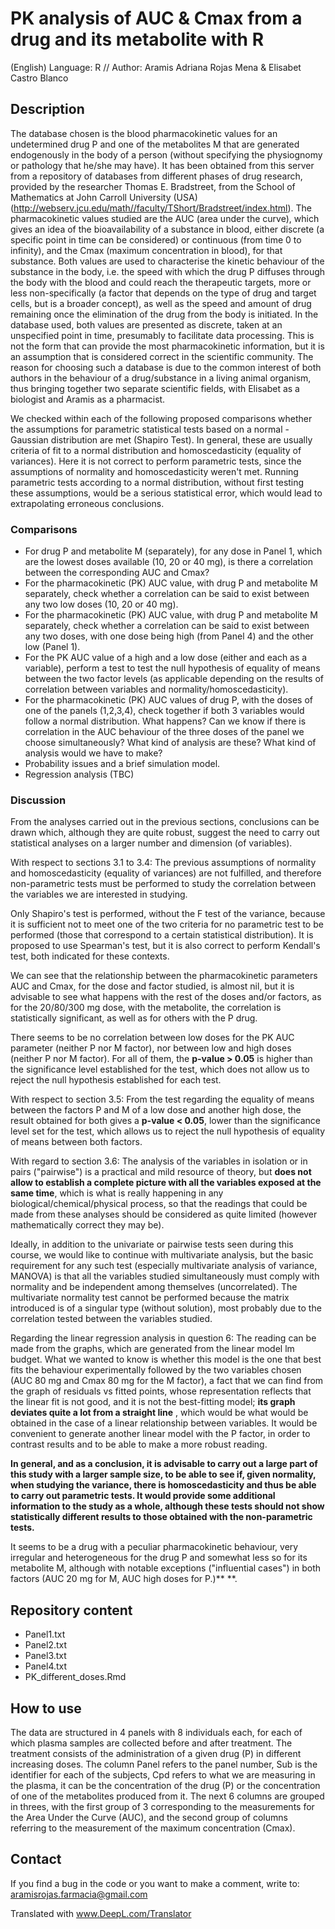 # PK analysis of AUC & Cmax from a drug and its metabolite with R
(English) Language: R // Author: Aramis Adriana Rojas Mena & Elisabet Castro Blanco

## Description
The database chosen is the blood pharmacokinetic values for an undetermined drug P and one of the metabolites M that are generated endogenously in the body of a person (without specifying the physiognomy or pathology that he/she may have).
It has been obtained from this server from a repository of databases from different phases of drug research, provided by the researcher Thomas E. Bradstreet, from the School of Mathematics at John Carroll University (USA) (http://webserv.jcu.edu/math//faculty/TShort/Bradstreet/index.html).
The pharmacokinetic values studied are the AUC (area under the curve), which gives an idea of the bioavailability of a substance in blood, either discrete (a specific point in time can be considered) or continuous (from time 0 to infinity), and the Cmax (maximum concentration in blood), for that substance.
Both values are used to characterise the kinetic behaviour of the substance in the body, i.e. the speed with which the drug P diffuses through the body with the blood and could reach the therapeutic targets, more or less non-specifically (a factor that depends on the type of drug and target cells, but is a broader concept), as well as the speed and amount of drug remaining once the elimination of the drug from the body is initiated.
In the database used, both values are presented as discrete, taken at an unspecified point in time, presumably to facilitate data processing. This is not the form that can provide the most pharmacokinetic information, but it is an assumption that is considered correct in the scientific community.
The reason for choosing such a database is due to the common interest of both authors in the behaviour of a drug/substance in a living animal organism, thus bringing together two separate scientific fields, with Elisabet as a biologist and Aramis as a pharmacist.

We checked within each of the following proposed comparisons whether the assumptions for parametric statistical tests based on a normal - Gaussian distribution are met (Shapiro Test). 
In general, these are usually criteria of fit to a normal distribution and homoscedasticity (equality of variances). 
Here it is not correct to perform parametric tests, since the assumptions of normality and homoscedasticity weren't met. Running parametric tests according to a normal distribution, without first testing these assumptions, would be a serious statistical error, which would lead to extrapolating erroneous conclusions.

### Comparisons
- For drug P and metabolite M (separately), for any dose in Panel 1, which are the lowest doses available (10, 20 or 40 mg), is there a correlation between the corresponding AUC and Cmax?
- For the pharmacokinetic (PK) AUC value, with drug P and metabolite M separately, check whether a correlation can be said to exist between any two low doses (10, 20 or 40 mg).
- For the pharmacokinetic (PK) AUC value, with drug P and metabolite M separately, check whether a correlation can be said to exist between any two doses, with one dose being high (from Panel 4) and the other low (Panel 1).
- For the PK AUC value of a high and a low dose (either and each as a variable), perform a test to test the null hypothesis of equality of means between the two factor levels (as applicable depending on the results of correlation between variables and normality/homoscedasticity).
- For the pharmacokinetic (PK) AUC values of drug P, with the doses of one of the panels (1,2,3,4), check together if both 3 variables would follow a normal distribution. What happens? Can we know if there is correlation in the AUC behaviour of the three doses of the panel we choose simultaneously? What kind of analysis are these? What kind of analysis would we have to make?
- Probability issues and a brief simulation model.
- Regression analysis (TBC)

### Discussion
From the analyses carried out in the previous sections, conclusions can be drawn which, although they are quite robust, suggest the need to carry out statistical analyses on a larger number and dimension (of variables).

With respect to sections 3.1 to 3.4:
The previous assumptions of normality and homoscedasticity (equality of variances) are not fulfilled, and therefore non-parametric tests must be performed to study the correlation between the variables we are interested in studying. 

Only Shapiro's test is performed, without the F test of the variance, because it is sufficient not to meet one of the two criteria for no parametric test to be performed (those that correspond to a certain statistical distribution). It is proposed to use Spearman's test, but it is also correct to perform Kendall's test, both indicated for these contexts.

We can see that the relationship between the pharmacokinetic parameters AUC and Cmax, for the dose and factor studied, is almost nil, but it is advisable to see what happens with the rest of the doses and/or factors, as for the 20/80/300 mg dose, with the metabolite, the correlation is statistically significant, as well as for others with the P drug.

There seems to be no correlation between low doses for the PK AUC parameter (neither P nor M factor), nor between low and high doses (neither P nor M factor). For all of them, the **p-value > 0.05** is higher than the significance level established for the test, which does not allow us to reject the null hypothesis established for each test.

With respect to section 3.5:
From the test regarding the equality of means between the factors P and M of a low dose and another high dose, the result obtained for both gives a **p-value < 0.05**, lower than the significance level set for the test, which allows us to reject the null hypothesis of equality of means between both factors.

With regard to section 3.6:
The analysis of the variables in isolation or in pairs ("pairwise") is a practical and mild resource of theory, but **does not allow to establish a complete picture with all the variables exposed at the same time**, which is what is really happening in any biological/chemical/physical process, so that the readings that could be made from these analyses should be considered as quite limited (however mathematically correct they may be).

Ideally, in addition to the univariate or pairwise tests seen during this course, we would like to continue with multivariate analysis, but the basic requirement for any such test (especially multivariate analysis of variance, MANOVA) is that all the variables studied simultaneously must comply with normality and be independent among themselves (uncorrelated). The multivariate normality test cannot be performed because the matrix introduced is of a singular type (without solution), most probably due to the correlation tested between the variables studied. 

Regarding the linear regression analysis in question 6:
The reading can be made from the graphs, which are generated from the linear model lm budget. What we wanted to know is whether this model is the one that best fits the behaviour experimentally followed by the two variables chosen (AUC 80 mg and Cmax 80 mg for the M factor), a fact that we can find from the graph of residuals vs fitted points, whose representation reflects that the linear fit is not good, and it is not the best-fitting model; **its graph deviates quite a lot from a straight line** , which would be what would be obtained in the case of a linear relationship between variables. It would be convenient to generate another linear model with the P factor, in order to contrast results and to be able to make a more robust reading.

**In general, and as a conclusion, it is advisable to carry out a large part of this study with a larger sample size, to be able to see if, given normality, when studying the variance, there is homoscedasticity and thus be able to carry out parametric tests. It would provide some additional information to the study as a whole, although these tests should not show statistically different results to those obtained with the non-parametric tests.**

It seems to be a drug with a peculiar pharmacokinetic behaviour, very irregular and heterogeneous for the drug P and somewhat less so for its metabolite M, although with notable exceptions ("influential cases") in both factors (AUC 20 mg for M, AUC high doses for P.)** **.

## Repository content
- Panel1.txt
- Panel2.txt
- Panel3.txt
- Panel4.txt
- PK_different_doses.Rmd

## How to use
The data are structured in 4 panels with 8 individuals each, for each of which plasma samples are collected before and after treatment. The treatment consists of the administration of a given drug (P) in different increasing doses.
The column Panel refers to the panel number, Sub is the identifier for each of the subjects, Cpd refers to what we are measuring in the plasma, it can be the concentration of the drug (P) or the concentration of one of the metabolites produced from it. The next 6 columns are grouped in threes, with the first group of 3 corresponding to the measurements for the Area Under the Curve (AUC), and the second group of columns referring to the measurement of the maximum concentration (Cmax).

## Contact
If you find a bug in the code or you want to make a comment, write to: aramisrojas.farmacia@gmail.com

Translated with www.DeepL.com/Translator
